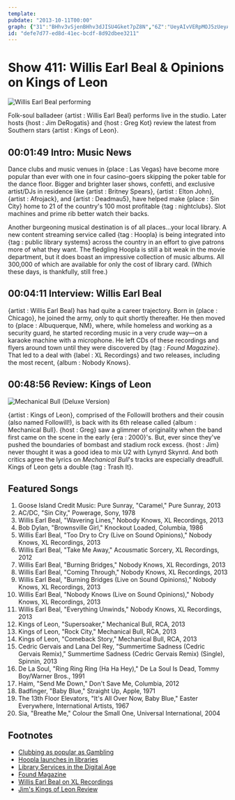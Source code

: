 ```yaml
---
template: 
pubdate: "2013-10-11T00:00"
graph: {"31":"BHhv3vSjenBHhv3dJISU4Gket7pZ8N","6Z":"UeyAIvVERpMOJ5zUeyAINnxogUeyAIHHytDUeyAIRnFt5UeyAIRnFt5vVERp","29K":"jJmjZt4BI9BQsAMjJmjZBHm1GBQsAMBQsAMX6cfd"}
id: "defe7d77-ed8d-41ec-bcdf-8d92dbee3211"
---
```






# Show 411: Willis Earl Beal & Opinions on Kings of Leon

![Willis Earl Beal performing](https://static.soundopinions.org/images/2013/willisearlbeale.jpg)

Folk-soul balladeer {artist : Willis Earl Beal} performs live in the studio. Later hosts {host : Jim DeRogatis} and {host : Greg Kot} review the latest from Southern stars {artist : Kings of Leon}.



## 00:01:49 Intro: Music News

Dance clubs and music venues in {place : Las Vegas} have become more popular than ever with one in four casino-goers skipping the poker table for the dance floor. Bigger and brighter laser shows, confetti, and exclusive artist/DJs in residence like {artist : Britney Spears}, {artist : Elton John}, {artist : Afrojack}, and {artist : Deadmau5}, have helped make {place : Sin City} home to 21 of the country's 100 most profitable {tag : nightclubs}. Slot machines and prime rib better watch their backs.

Another burgeoning musical destination is of all places…your local library. A new content streaming service called {tag : Hoopla} is being integrated into {tag : public library systems} across the country in an effort to give patrons more of what they want. The fledgling Hoopla is still a bit weak in the movie department, but it does boast an impressive collection of music albums. All 300,000 of which are available for only the cost of library card. (Which these days, is thankfully, still free.)



## 00:04:11 Interview: Willis Earl Beal

{artist : Willis Earl Beal} has had quite a career trajectory. Born in {place : Chicago}, he joined the army, only to quit shortly thereafter. He then moved to {place : Albuquerque, NM}, where, while homeless and working as a security guard, he started recording music in a very crude way—on a karaoke machine with a microphone. He left CDs of these recordings and flyers around town until they were discovered by {tag : *Found Magazine*}. That led to a deal with {label : XL Recordings} and two releases, including the most recent, {album : Nobody Knows}.



## 00:48:56 Review: Kings of Leon

![Mechanical Bull (Deluxe Version)](https://static.soundopinions.org/assets/411/29K0.jpg)

{artist : Kings of Leon}, comprised of the Followill brothers and their cousin (also named Followill!), is back with its 6th release called {album : Mechanical Bull}. {host : Greg} saw a glimmer of originality when the band first came on the scene in the early {era : 2000}'s. But, ever since they've pushed the boundaries of bombast and stadium rock excess. {host : Jim} never thought it was a good idea to mix U2 with Lynyrd Skynrd. And both critics agree the lyrics on *Mechanical Bull*'s tracks are especially dreadfull. Kings of Leon gets a double {tag : Trash It}.



## Featured Songs

1. Goose Island Credit Music: Pure Sunray, "Caramel," Pure Sunray, 2013
2. AC/DC, "Sin City," Powerage, Sony, 1978
3. Willis Earl Beal, "Wavering Lines," Nobody Knows, XL Recordings, 2013
4. Bob Dylan, "Brownsville Girl," Knockout Loaded, Columbia, 1986
5. Willis Earl Beal, "Too Dry to Cry (Live on Sound Opinions)," Nobody Knows, XL Recordings, 2013
6. Willis Earl Beal, "Take Me Away," Acousmatic Sorcery, XL Recordings, 2012
7. Willis Earl Beal, "Burning Bridges," Nobody Knows, XL Recordings, 2013
8. Willis Earl Beal, "Coming Through," Nobody Knows, XL Recordings, 2013
9. Willis Earl Beal, "Burning Bridges (Live on Sound Opinions)," Nobody Knows, XL Recordings, 2013
10. Willis Earl Beal, "Nobody Knows (Live on Sound Opinions)," Nobody Knows, XL Recordings, 2013
11. Willis Earl Beal, "Everything Unwinds," Nobody Knows, XL Recordings, 2013
12. Kings of Leon, "Supersoaker," Mechanical Bull, RCA, 2013
13. Kings of Leon, "Rock City," Mechanical Bull, RCA, 2013
14. Kings of Leon, "Comeback Story," Mechanical Bull, RCA, 2013
15. Cedric Gervais and Lana Del Rey, "Summertime Sadness (Cedric Gervais Remix)," Summertime Sadness (Cedric Gervais Remix) (Single), Spinnin, 2013
16. De La Soul, "Ring Ring Ring (Ha Ha Hey)," De La Soul Is Dead, Tommy Boy/Warner Bros., 1991
17. Haim, "Send Me Down," Don't Save Me, Columbia, 2012
18. Badfinger, "Baby Blue," Straight Up, Apple, 1971
19. The 13th Floor Elevators, "It's All Over Now, Baby Blue," Easter Everywhere, International Artists, 1967
20. Sia, "Breathe Me," Colour the Small One, Universal International, 2004



## Footnotes

- [Clubbing as popular as Gambling](http://www.billboard.com/biz/articles/news/5748057/in-vegas-clubbing-almost-as-popular-as-gambling)
- [Hoopla launches in libraries](http://www.billboard.com/biz/articles/news/digital-and-mobile/5740761/public-libraries-launch-media-streaming-service-300k)
- [Library Services in the Digital Age](http://libraries.pewinternet.org/2013/01/22/library-services/)
- [Found Magazine](http://www.quimbys.com/store/3877)
- [Willis Earl Beal on XL Recordings](http://www.xlrecordings.com/willisearlbeal)
- [Jim's Kings of Leon Review](http://www.wbez.org/blogs/jim-derogatis/2013-10/rim-shots-upset-and-kings-leon-108830)